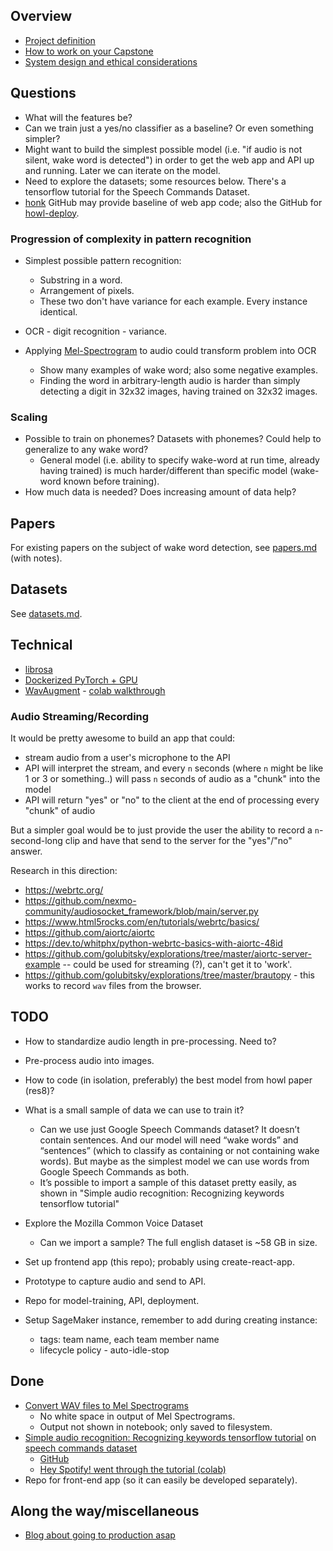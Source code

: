 ## Overview

- [Project definition](https://docs.google.com/document/d/1OT4Ia46U7MTkquMIEYaLrGxiw7zxvn0Db_ogwX9X0kw/edit)
- [How to work on your Capstone](https://docs.google.com/document/d/1h-XXeTrYdn_SWidsiF9iBrdtkksXJJjm-TYWXep74fE/edit)
- [System design and ethical considerations](https://canvas.instructure.com/courses/2578379/modules/items/42755620)

## Questions

- What will the features be?
- Can we train just a yes/no classifier as a baseline? Or even something simpler?
- Might want to build the simplest possible model (i.e. "if audio is not silent, wake word is detected") in order to get the web app and API up and running. Later we can iterate on the model.
- Need to explore the datasets; some resources below. There's a tensorflow tutorial for the Speech Commands Dataset.
- [honk](https://github.com/castorini/honk) GitHub may provide baseline of web app code; also the GitHub for [howl-deploy](https://github.com/castorini/howl-deploy).

### Progression of complexity in pattern recognition

- Simplest possible pattern recognition:
  - Substring in a word.
  - Arrangement of pixels.
  - These two don't have variance for each example. Every instance identical.
- OCR - digit recognition - variance.
- Applying [Mel-Spectrogram](https://towardsdatascience.com/getting-to-know-the-mel-spectrogram-31bca3e2d9d0) to audio could transform problem into OCR

  - Show many examples of wake word; also some negative examples.
  - Finding the word in arbitrary-length audio is harder than simply detecting a digit in 32x32 images, having trained on 32x32 images.

### Scaling

- Possible to train on phonemes? Datasets with phonemes? Could help to generalize to any wake word?
  - General model (i.e. ability to specify wake-word at run time, already having trained) is much harder/different than specific model (wake-word known before training).
- How much data is needed? Does increasing amount of data help?

## Papers

For existing papers on the subject of wake word detection, see [papers.md](papers.md) (with notes).

## Datasets

See [datasets.md](datasets.md).

## Technical

- [librosa](https://librosa.org/doc/latest/tutorial.html)
- [Dockerized PyTorch + GPU](https://ngc.nvidia.com/catalog/containers/nvidia:pytorch)
- [WavAugment](https://github.com/facebookresearch/WavAugment) - [colab walkthrough](https://colab.research.google.com/github/facebookresearch/WavAugment/blob/master/examples/python/WavAugment_walkthrough.ipynb)

### Audio Streaming/Recording

It would be pretty awesome to build an app that could:

- stream audio from a user's microphone to the API
- API will interpret the stream, and every `n` seconds (where `n` might be like 1 or 3 or something..) will pass `n` seconds of audio as a "chunk" into the model
- API will return "yes" or "no" to the client at the end of processing every "chunk" of audio

But a simpler goal would be to just provide the user the ability to record a `n`-second-long clip and have that send to the server for the "yes"/"no" answer.

Research in this direction:

- https://webrtc.org/
- https://github.com/nexmo-community/audiosocket_framework/blob/main/server.py
- https://www.html5rocks.com/en/tutorials/webrtc/basics/
- https://github.com/aiortc/aiortc
- https://dev.to/whitphx/python-webrtc-basics-with-aiortc-48id
- https://github.com/golubitsky/explorations/tree/master/aiortc-server-example -- could be used for streaming (?), can't get it to 'work'.
- https://github.com/golubitsky/explorations/tree/master/brautopy - this works to record `wav` files from the browser.

## TODO

- How to standardize audio length in pre-processing. Need to?
- Pre-process audio into images.
- How to code (in isolation, preferably) the best model from howl paper (res8)?
- What is a small sample of data we can use to train it?

  - Can we use just Google Speech Commands dataset? It doesn’t contain sentences. And our model will need “wake words” and “sentences” (which to classify as containing or not containing wake words). But maybe as the simplest model we can use words from Google Speech Commands as both.
  - It’s possible to import a sample of this dataset pretty easily, as shown in "Simple audio recognition: Recognizing keywords tensorflow tutorial"

- Explore the Mozilla Common Voice Dataset

  - Can we import a sample? The full english dataset is ~58 GB in size.

- Set up frontend app (this repo); probably using create-react-app.
- Prototype to capture audio and send to API.
- Repo for model-training, API, deployment.
- Setup SageMaker instance, remember to add during creating instance:
  - tags: team name, each team member name
  - lifecycle policy - auto-idle-stop

## Done

- [Convert WAV files to Mel Spectrograms](https://colab.research.google.com/drive/1oJC1Te5-OyUuWKJ5wOJd5edy7ct1Dtih?usp=sharing)
  - No white space in output of Mel Spectrograms.
  - Output not shown in notebook; only saved to filesystem.
- [Simple audio recognition: Recognizing keywords tensorflow tutorial](https://www.tensorflow.org/tutorials/audio/simple_audio) on [speech commands dataset](https://www.tensorflow.org/datasets/catalog/speech_commands)
  - [GitHub](https://github.com/tensorflow/tensorflow/tree/master/tensorflow/examples/speech_commands)
  - [Hey Spotify! went through the tutorial (colab)](https://colab.research.google.com/drive/1N7KJ-TS-d91heKK1s3q8nnT7LaRTdZat#scrollTo=dHqqcuf4PL9T)
- Repo for front-end app (so it can easily be developed separately).

## Along the way/miscellaneous

- [Blog about going to production asap](https://www.bodyworkml.com/posts/scikit-learn-meet-production)
